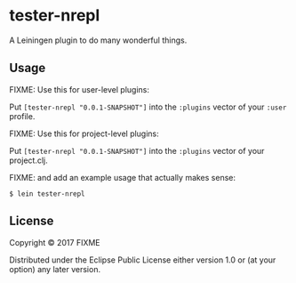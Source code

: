 # tester-nrepl

A Leiningen plugin to do many wonderful things.

## Usage

FIXME: Use this for user-level plugins:

Put `[tester-nrepl "0.0.1-SNAPSHOT"]` into the `:plugins` vector of your `:user`
profile.

FIXME: Use this for project-level plugins:

Put `[tester-nrepl "0.0.1-SNAPSHOT"]` into the `:plugins` vector of your project.clj.

FIXME: and add an example usage that actually makes sense:

    $ lein tester-nrepl

## License

Copyright © 2017 FIXME

Distributed under the Eclipse Public License either version 1.0 or (at
your option) any later version.
